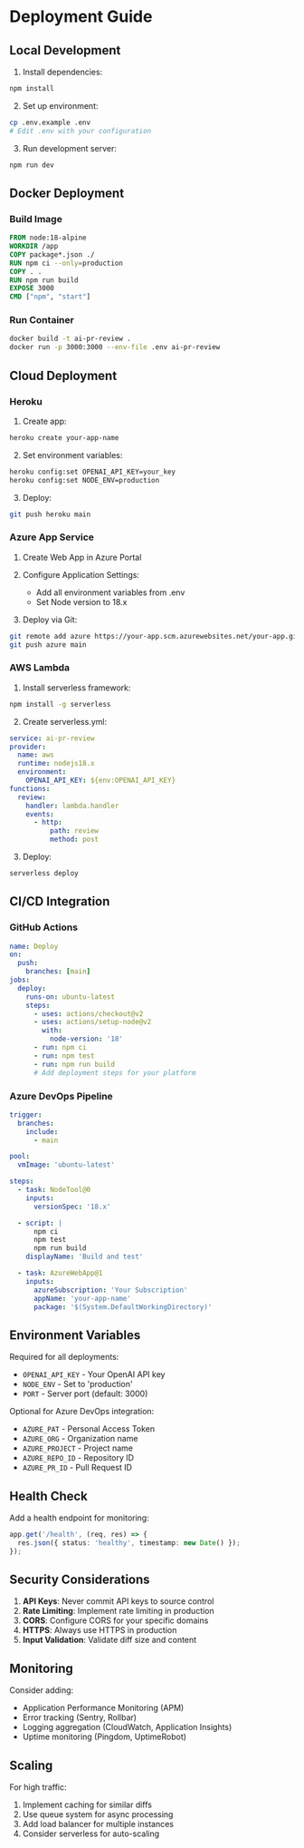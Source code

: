 # Deployment Guide

## Local Development

1. Install dependencies:
```bash
npm install
```

2. Set up environment:
```bash
cp .env.example .env
# Edit .env with your configuration
```

3. Run development server:
```bash
npm run dev
```

## Docker Deployment

### Build Image

```dockerfile
FROM node:18-alpine
WORKDIR /app
COPY package*.json ./
RUN npm ci --only=production
COPY . .
RUN npm run build
EXPOSE 3000
CMD ["npm", "start"]
```

### Run Container

```bash
docker build -t ai-pr-review .
docker run -p 3000:3000 --env-file .env ai-pr-review
```

## Cloud Deployment

### Heroku

1. Create app:
```bash
heroku create your-app-name
```

2. Set environment variables:
```bash
heroku config:set OPENAI_API_KEY=your_key
heroku config:set NODE_ENV=production
```

3. Deploy:
```bash
git push heroku main
```

### Azure App Service

1. Create Web App in Azure Portal

2. Configure Application Settings:
   - Add all environment variables from .env
   - Set Node version to 18.x

3. Deploy via Git:
```bash
git remote add azure https://your-app.scm.azurewebsites.net/your-app.git
git push azure main
```

### AWS Lambda

1. Install serverless framework:
```bash
npm install -g serverless
```

2. Create serverless.yml:
```yaml
service: ai-pr-review
provider:
  name: aws
  runtime: nodejs18.x
  environment:
    OPENAI_API_KEY: ${env:OPENAI_API_KEY}
functions:
  review:
    handler: lambda.handler
    events:
      - http:
          path: review
          method: post
```

3. Deploy:
```bash
serverless deploy
```

## CI/CD Integration

### GitHub Actions

```yaml
name: Deploy
on:
  push:
    branches: [main]
jobs:
  deploy:
    runs-on: ubuntu-latest
    steps:
      - uses: actions/checkout@v2
      - uses: actions/setup-node@v2
        with:
          node-version: '18'
      - run: npm ci
      - run: npm test
      - run: npm run build
      # Add deployment steps for your platform
```

### Azure DevOps Pipeline

```yaml
trigger:
  branches:
    include:
      - main

pool:
  vmImage: 'ubuntu-latest'

steps:
  - task: NodeTool@0
    inputs:
      versionSpec: '18.x'

  - script: |
      npm ci
      npm test
      npm run build
    displayName: 'Build and test'

  - task: AzureWebApp@1
    inputs:
      azureSubscription: 'Your Subscription'
      appName: 'your-app-name'
      package: '$(System.DefaultWorkingDirectory)'
```

## Environment Variables

Required for all deployments:
- `OPENAI_API_KEY` - Your OpenAI API key
- `NODE_ENV` - Set to 'production'
- `PORT` - Server port (default: 3000)

Optional for Azure DevOps integration:
- `AZURE_PAT` - Personal Access Token
- `AZURE_ORG` - Organization name
- `AZURE_PROJECT` - Project name
- `AZURE_REPO_ID` - Repository ID
- `AZURE_PR_ID` - Pull Request ID

## Health Check

Add a health endpoint for monitoring:

```typescript
app.get('/health', (req, res) => {
  res.json({ status: 'healthy', timestamp: new Date() });
});
```

## Security Considerations

1. **API Keys**: Never commit API keys to source control
2. **Rate Limiting**: Implement rate limiting in production
3. **CORS**: Configure CORS for your specific domains
4. **HTTPS**: Always use HTTPS in production
5. **Input Validation**: Validate diff size and content

## Monitoring

Consider adding:
- Application Performance Monitoring (APM)
- Error tracking (Sentry, Rollbar)
- Logging aggregation (CloudWatch, Application Insights)
- Uptime monitoring (Pingdom, UptimeRobot)

## Scaling

For high traffic:
1. Implement caching for similar diffs
2. Use queue system for async processing
3. Add load balancer for multiple instances
4. Consider serverless for auto-scaling